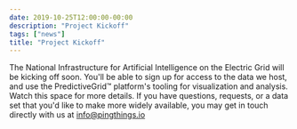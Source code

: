 ```yaml
---
date: 2019-10-25T12:00:00-00:00
description: "Project Kickoff"
tags: ["news"]
title: "Project Kickoff"
---
```


The National Infrastructure for Artificial Intelligence on the Electric Grid will be kicking off soon. You'll be able to sign up for access to the data we host, and use the PredictiveGrid™ platform's tooling for visualization and analysis. Watch this space for more details. If you have questions, requests, or a data set that you'd like to make more widely available, you may get in touch directly with us at info@pingthings.io
